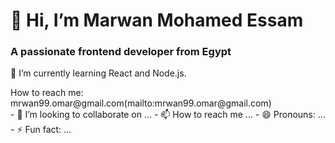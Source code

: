 
<p align="center">
  <h1>👋 Hi, I’m Marwan Mohamed Essam</h1>
</p>
<p align="center">
	<h3>A passionate frontend developer from Egypt</h3>
</p>
<p>🌱 I’m currently learning React and Node.js.</p>
How to reach me: mrwan99.omar@gmail.com(mailto:mrwan99.omar@gmail.com)<br>
- 💞️ I’m looking to collaborate on ...
- 📫 How to reach me ...
- 😄 Pronouns: ...
- ⚡ Fun fact: ...
